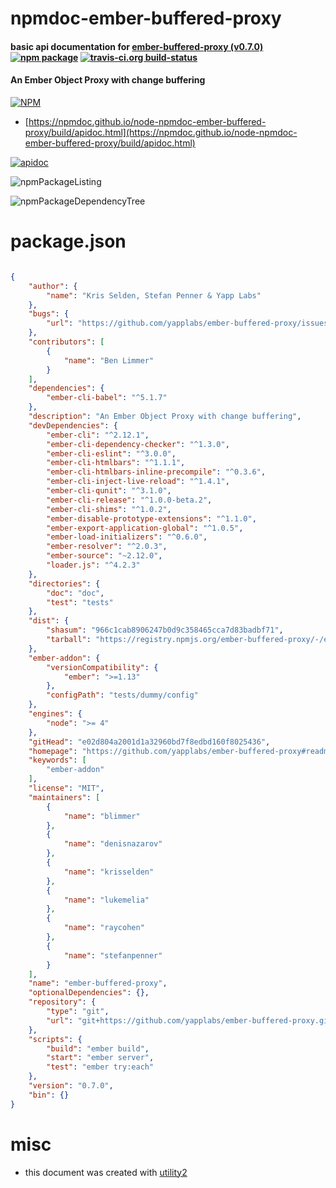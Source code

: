 # npmdoc-ember-buffered-proxy

#### basic api documentation for  [ember-buffered-proxy (v0.7.0)](https://github.com/yapplabs/ember-buffered-proxy#readme)  [![npm package](https://img.shields.io/npm/v/npmdoc-ember-buffered-proxy.svg?style=flat-square)](https://www.npmjs.org/package/npmdoc-ember-buffered-proxy) [![travis-ci.org build-status](https://api.travis-ci.org/npmdoc/node-npmdoc-ember-buffered-proxy.svg)](https://travis-ci.org/npmdoc/node-npmdoc-ember-buffered-proxy)

#### An Ember Object Proxy with change buffering

[![NPM](https://nodei.co/npm/ember-buffered-proxy.png?downloads=true&downloadRank=true&stars=true)](https://www.npmjs.com/package/ember-buffered-proxy)

- [https://npmdoc.github.io/node-npmdoc-ember-buffered-proxy/build/apidoc.html](https://npmdoc.github.io/node-npmdoc-ember-buffered-proxy/build/apidoc.html)

[![apidoc](https://npmdoc.github.io/node-npmdoc-ember-buffered-proxy/build/screenCapture.buildCi.browser.%252Ftmp%252Fbuild%252Fapidoc.html.png)](https://npmdoc.github.io/node-npmdoc-ember-buffered-proxy/build/apidoc.html)

![npmPackageListing](https://npmdoc.github.io/node-npmdoc-ember-buffered-proxy/build/screenCapture.npmPackageListing.svg)

![npmPackageDependencyTree](https://npmdoc.github.io/node-npmdoc-ember-buffered-proxy/build/screenCapture.npmPackageDependencyTree.svg)



# package.json

```json

{
    "author": {
        "name": "Kris Selden, Stefan Penner & Yapp Labs"
    },
    "bugs": {
        "url": "https://github.com/yapplabs/ember-buffered-proxy/issues"
    },
    "contributors": [
        {
            "name": "Ben Limmer"
        }
    ],
    "dependencies": {
        "ember-cli-babel": "^5.1.7"
    },
    "description": "An Ember Object Proxy with change buffering",
    "devDependencies": {
        "ember-cli": "^2.12.1",
        "ember-cli-dependency-checker": "^1.3.0",
        "ember-cli-eslint": "^3.0.0",
        "ember-cli-htmlbars": "^1.1.1",
        "ember-cli-htmlbars-inline-precompile": "^0.3.6",
        "ember-cli-inject-live-reload": "^1.4.1",
        "ember-cli-qunit": "^3.1.0",
        "ember-cli-release": "^1.0.0-beta.2",
        "ember-cli-shims": "^1.0.2",
        "ember-disable-prototype-extensions": "^1.1.0",
        "ember-export-application-global": "^1.0.5",
        "ember-load-initializers": "^0.6.0",
        "ember-resolver": "^2.0.3",
        "ember-source": "~2.12.0",
        "loader.js": "^4.2.3"
    },
    "directories": {
        "doc": "doc",
        "test": "tests"
    },
    "dist": {
        "shasum": "966c1cab8906247b0d9c358465cca7d83badbf71",
        "tarball": "https://registry.npmjs.org/ember-buffered-proxy/-/ember-buffered-proxy-0.7.0.tgz"
    },
    "ember-addon": {
        "versionCompatibility": {
            "ember": ">=1.13"
        },
        "configPath": "tests/dummy/config"
    },
    "engines": {
        "node": ">= 4"
    },
    "gitHead": "e02d804a2001d1a32960bd7f8edbd160f8025436",
    "homepage": "https://github.com/yapplabs/ember-buffered-proxy#readme",
    "keywords": [
        "ember-addon"
    ],
    "license": "MIT",
    "maintainers": [
        {
            "name": "blimmer"
        },
        {
            "name": "denisnazarov"
        },
        {
            "name": "krisselden"
        },
        {
            "name": "lukemelia"
        },
        {
            "name": "raycohen"
        },
        {
            "name": "stefanpenner"
        }
    ],
    "name": "ember-buffered-proxy",
    "optionalDependencies": {},
    "repository": {
        "type": "git",
        "url": "git+https://github.com/yapplabs/ember-buffered-proxy.git"
    },
    "scripts": {
        "build": "ember build",
        "start": "ember server",
        "test": "ember try:each"
    },
    "version": "0.7.0",
    "bin": {}
}
```



# misc
- this document was created with [utility2](https://github.com/kaizhu256/node-utility2)
